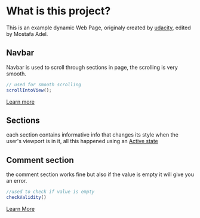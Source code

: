 # What is this project?

This is an example dynamic Web Page, originaly created by [udacity](https://www.udacity.com), edited by Mostafa Adel.

## Navbar

Navbar is used to scroll through sections in page, the scrolling is very smooth. 
```js
// used for smooth scrolling
scrollIntoView();
```
[Learn more](https://developer.mozilla.org/en-US/docs/Web/API/Element/scrollIntoView)

## Sections

each section contains informative info that changes its style when the user's viewport is in it, all this happened using an [Active state](https://www.w3schools.com/howto/howto_js_active_element.asp)

## Comment section 

the comment section works fine but also if the value is empty it will give you an error.
```js
//used to check if value is empty
checkValidity()
```
[Learn More](https://developer.mozilla.org/en-US/docs/Web/API/HTMLSelectElement/checkValidity)